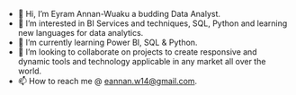 - 👋 Hi, I’m Eyram Annan-Wuaku a budding Data Analyst.
- 👀 I’m interested in BI Services and techniques, SQL, Python and learning new languages for data analytics.
- 🌱 I’m currently learning Power BI, SQL & Python.
- 💞️ I’m looking to collaborate on projects to create responsive and dynamic tools and technology applicable in any market all over the world.
- 📫 How to reach me @ eannan.w14@gmail.com.

<!---
EANNAN14/EANNAN14 is a ✨ special ✨ repository because its `README.md` (this file) appears on your GitHub profile.
You can click the Preview link to take a look at your changes.
--->

